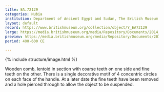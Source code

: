 ```yaml
---
title: EA.72129
categories: Nubia
institution: Department of Ancient Egypt and Sudan, The British Museum
layout: default
record: https://www.britishmuseum.org/collection/object/Y_EA72129
large: https://media.britishmuseum.org/media/Repository/Documents/2014_11/5_10/1ed5f4ba_2fe0_4637_93fd_a3da00b4b6cb/mid_01189064_001.jpg
preview: https://media.britishmuseum.org/media/Repository/Documents/2014_11/5_10/1ed5f4ba_2fe0_4637_93fd_a3da00b4b6cb/small_01189064_001.jpg
period: 400-600 CE

---
```

{% include structure/image.html %}

Wooden comb, lentoid in section with coarse teeth on one side and fine teeth on the other. There is a single decorative motif of 4 concentric circles on each face of the handle. At a later date the fine teeth have been removed and a hole pierced through to allow the object to be suspended.
